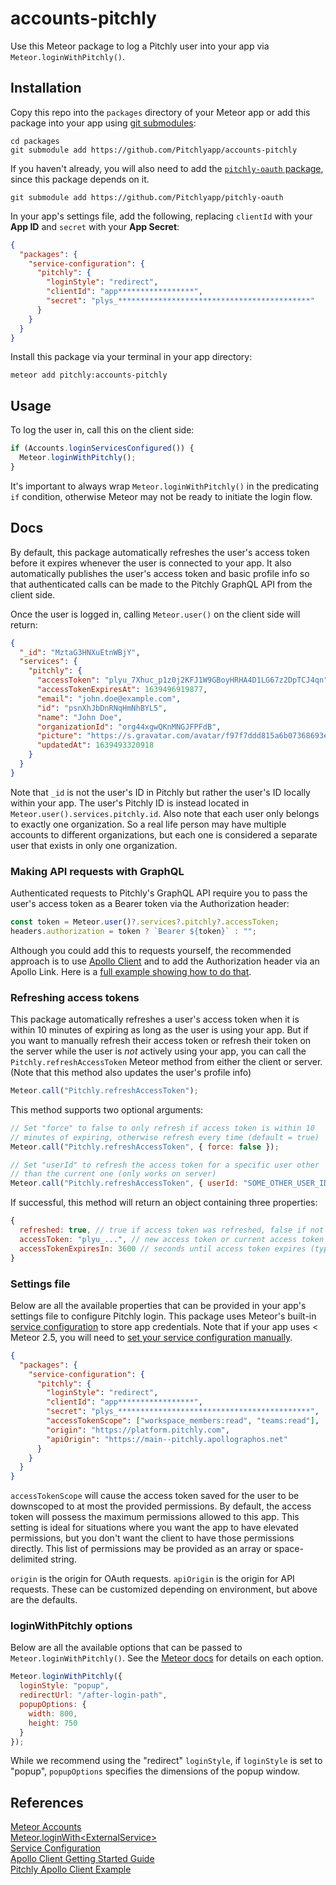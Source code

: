 # accounts-pitchly

Use this Meteor package to log a Pitchly user into your app via `Meteor.loginWithPitchly()`.

## Installation

Copy this repo into the `packages` directory of your Meteor app or add this package into your app using [git submodules](https://git-scm.com/book/en/v2/Git-Tools-Submodules):

```
cd packages
git submodule add https://github.com/Pitchlyapp/accounts-pitchly
```

If you haven't already, you will also need to add the [`pitchly-oauth` package](https://github.com/Pitchlyapp/pitchly-oauth), since this package depends on it.

```
git submodule add https://github.com/Pitchlyapp/pitchly-oauth
```

In your app's settings file, add the following, replacing `clientId` with your **App ID** and `secret` with your **App Secret**:

```json
{
  "packages": {
    "service-configuration": {
      "pitchly": {
        "loginStyle": "redirect",
        "clientId": "app*****************",
        "secret": "plys_*******************************************"
      }
    }
  }
}
```

Install this package via your terminal in your app directory:

```
meteor add pitchly:accounts-pitchly
```

## Usage

To log the user in, call this on the client side:

```js
if (Accounts.loginServicesConfigured()) {
  Meteor.loginWithPitchly();
}
```

It's important to always wrap `Meteor.loginWithPitchly()` in the predicating `if` condition, otherwise Meteor may not be ready to initiate the login flow.

## Docs

By default, this package automatically refreshes the user's access token before it expires whenever the user is connected to your app. It also automatically publishes the user's access token and basic profile info so that authenticated calls can be made to the Pitchly GraphQL API from the client side.

Once the user is logged in, calling `Meteor.user()` on the client side will return:

```json
{
  "_id": "MztaG3HNXuEtnWBjY",
  "services": {
    "pitchly": {
      "accessToken": "plyu_7Xhuc_p1z0j2KFJ1W9GBoyHRHA4D1LG67z2DpTCJ4qn",
      "accessTokenExpiresAt": 1639496919877,
      "email": "john.doe@example.com",
      "id": "psnXhJbDnRNqHmNhBYL5",
      "name": "John Doe",
      "organizationId": "org44xgwQKnMNGJFPFdB",
      "picture": "https://s.gravatar.com/avatar/f97f7ddd815a6b07368693e189b163e7?s=480&d=identicon",
      "updatedAt": 1639493320918
    }
  }
}
```

Note that `_id` is not the user's ID in Pitchly but rather the user's ID locally within your app. The user's Pitchly ID is instead located in `Meteor.user().services.pitchly.id`. Also note that each user only belongs to exactly one organization. So a real life person may have multiple accounts to different organizations, but each one is considered a separate user that exists in only one organization.

### Making API requests with GraphQL

Authenticated requests to Pitchly's GraphQL API require you to pass the user's access token as a Bearer token via the Authorization header:

```js
const token = Meteor.user()?.services?.pitchly?.accessToken;
headers.authorization = token ? `Bearer ${token}` : "";
```

Although you could add this to requests yourself, the recommended approach is to use [Apollo Client](https://www.apollographql.com/docs/react/get-started/) and to add the Authorization header via an Apollo Link. Here is a [full example showing how to do that](https://gist.github.com/michaelcbrook/ae3a0b6c9aed7536460f188a2ff86cc1).

### Refreshing access tokens

This package automatically refreshes a user's access token when it is within 10 minutes of expiring as long as the user is using your app. But if you want to manually refresh their access token or refresh their token on the server while the user is _not_ actively using your app, you can call the `Pitchly.refreshAccessToken` Meteor method from either the client or server. (Note that this method also updates the user's profile info)

```js
Meteor.call("Pitchly.refreshAccessToken");
```

This method supports two optional arguments:

```js
// Set "force" to false to only refresh if access token is within 10
// minutes of expiring, otherwise refresh every time (default = true)
Meteor.call("Pitchly.refreshAccessToken", { force: false });

// Set "userId" to refresh the access token for a specific user other
// than the current one (only works on server)
Meteor.call("Pitchly.refreshAccessToken", { userId: "SOME_OTHER_USER_ID" });
```

If successful, this method will return an object containing three properties:

```js
{
  refreshed: true, // true if access token was refreshed, false if not
  accessToken: "plyu_...", // new access token or current access token if token was not refreshed
  accessTokenExpiresIn: 3600 // seconds until access token expires (typically one hour)
}
```

### Settings file

Below are all the available properties that can be provided in your app's settings file to configure Pitchly login. This package uses Meteor's built-in [service configuration](https://docs.meteor.com/api/accounts.html#service-configuration) to store app credentials. Note that if your app uses < Meteor 2.5, you will need to [set your service configuration manually](https://docs.meteor.com/api/accounts.html#service-configuration).

```json
{
  "packages": {
    "service-configuration": {
      "pitchly": {
        "loginStyle": "redirect",
        "clientId": "app*****************",
        "secret": "plys_*******************************************",
        "accessTokenScope": ["workspace_members:read", "teams:read"],
        "origin": "https://platform.pitchly.com",
        "apiOrigin": "https://main--pitchly.apollographos.net"
      }
    }
  }
}
```

`accessTokenScope` will cause the access token saved for the user to be downscoped to at most the provided permissions. By default, the access token will possess the maximum permissions allowed to this app. This setting is ideal for situations where you want the app to have elevated permissions, but you don't want the client to have those permissions directly. This list of permissions may be provided as an array or space-delimited string.

`origin` is the origin for OAuth requests. `apiOrigin` is the origin for API requests. These can be customized depending on environment, but above are the defaults.

### loginWithPitchly options

Below are all the available options that can be passed to `Meteor.loginWithPitchly()`. See the [Meteor docs](https://docs.meteor.com/api/accounts.html#Meteor-loginWith%3CExternalService%3E) for details on each option.

```js
Meteor.loginWithPitchly({
  loginStyle: "popup",
  redirectUrl: "/after-login-path",
  popupOptions: {
    width: 800,
    height: 750
  }
});
```

While we recommend using the "redirect" `loginStyle`, if `loginStyle` is set to "popup", `popupOptions` specifies the dimensions of the popup window.

## References

[Meteor Accounts](https://docs.meteor.com/api/accounts.html)<br>
[Meteor.loginWith\<ExternalService\>](https://docs.meteor.com/api/accounts.html#Meteor-loginWith%3CExternalService%3E)<br>
[Service Configuration](https://docs.meteor.com/api/accounts.html#service-configuration)<br>
[Apollo Client Getting Started Guide](https://www.apollographql.com/docs/react/get-started/)<br>
[Pitchly Apollo Client Example](https://gist.github.com/michaelcbrook/ae3a0b6c9aed7536460f188a2ff86cc1)